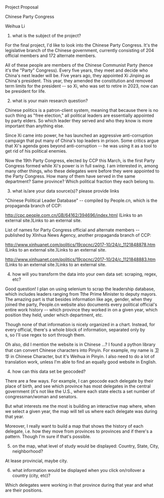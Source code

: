 Project Proposal

Chinese Party Congress

Weihua Li

1. what is the subject of the project?

For the final project, I'd like to look into the Chinese Party Congress. It's the legislative branch of the Chinese government, currently consisting of 204 official members and 172 alternate members. 

All of these people are members of the Chinese Communist Party (hence it's the "Party" Congress). Every five years, they meet and decide who China's next leader will be. Five years ago, they appointed Xi Jinping as China's president. This year, they amended the constitution and removed term limits for the president -- so Xi, who was set to retire in 2023, now can be president for life.

2. what is your main research question?

Chinese politics is a patron-client system, meaning that because there is no such thing as "free election," all political leaders are essentially appointed by party elders. So which leader they served and who they know is more important than anything else.

Since Xi came into power, he has launched an aggressive anti-corruption campaign that put many of China's top leaders in prison. Some critics argue that Xi's agenda goes beyond anti-corruption -- he was using it as a tool to get rid of his political enemies.

Now the 19th Party Congress, elected by CCP this March, is the first Party Congress formed while Xi's power is in full swing. I am interested in, among many other things, who these delegates were before they were appointed to the Party Congress. How many of them have served in the same department? Same province? Which political fraction they each belong to.


3. what is/are your data source(s)? please provide links

"Chinese Political Leader Database" -- compiled by People.cn, which is the propaganda branch of CCP:

http://cpc.people.com.cn/GB/64162/394696/index.html (Links to an external site.)Links to an external site.

List of names for Party Congress official and alternate members -- published by XInhua News Agency, another propaganda branch of CCP:

http://www.xinhuanet.com/politics/19cpcnc/2017-10/24/c_1121848878.htm (Links to an external site.)Links to an external site.

http://www.xinhuanet.com/politics/19cpcnc/2017-10/24/c_1121848883.htm (Links to an external site.)Links to an external site.

4. how will you transform the data into your own data set: scraping, regex, etc?

Good question! I plan on using selenium to scrap the leadership database, which includes leaders ranging from Tthe Prime Minister to deputy mayors. The amazing part is that besides information like age, gender, when they joined the party, People.cn website also documents every political official's entire work history -- which province they worked in on a given year, which position they held, under which department, etc.

Though none of that information is nicely organized in a chart. Instead, for every official, there's a whole block of information, separated only by <br>s, so I'll use regex to sort through them.

Oh also, did I mention the website is in Chinese ...? I found a python library that can convert Chinese characters into Pinyin. For example, my name is 卫华 in Chinese Character, but it's Weihua in Pinyin. I also need to do a lot of translation work, unless I'm able to find an equally good website in English.


4. how can this data set be geocoded?

There are a few ways. For example, I can geocode each delegate by their place of birth, and see which province has most delegates in the central government (it's not like the U.S., where each state elects a set number of congressman/woman and senators. 

But what interests me the most is building an interactive map where, when we select a given year, the map will tell us where each delegate was during that year.

Moreover, I really want to build a map that shows the history of each delegate, i.e. how they move from provinces to provinces and if there's a pattern. Though I'm sure if that's possible.

5. on the map, what level of study would be displayed: Country, State, City, neighborhood?

At lease provincial, maybe city.


6. what information would be displayed when you click on/rollover a country (city, etc)?

Which delegates were working in that province during that year and what are their positions.
